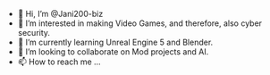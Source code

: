 - 👋 Hi, I’m @Jani200-biz
- 👀 I’m interested in making Video Games, and therefore, also cyber security.
- 🌱 I’m currently learning Unreal Engine 5 and Blender.
- 💞️ I’m looking to collaborate on Mod projects and AI.
- 📫 How to reach me ...

<!---
Jani200-biz/Jani200-biz is a ✨ special ✨ repository because its `README.md` (this file) appears on your GitHub profile.
You can click the Preview link to take a look at your changes.
--->

